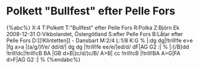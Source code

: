 # Polkett "Bullfest" efter Pelle Fors

{%abc%}
X:4
T:Polkett
T:"Bullfest" efter Pelle Fors
R:Polka
Z:Björn Ek 2008-12-31
O:Vikbolandet, Östergötland
S:efter Pelle Fors
B:Låtar efter Pelle Fors
D:[[!Klintetten]] - Dansbart
M:2/4
L:1/8
K:G
%
|:dg dg|!trill!fe e>e  |fg a>a  |(a/g/)f/e/ dd/d/|
dg dg  |!trill!fe ee/e/|ed/d/ dF|AG G2          :|
%
|:{/B}dd !trill!dc|!trill!cB BA |GB d>B|(c/d/)c/B/ A>B|
cc !trill!cB      |!trill!BA A>G|FA d>F|AG G2        :|
%
{%endabc%}

